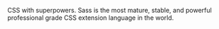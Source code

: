 CSS with superpowers. Sass is the most mature, stable, and powerful professional grade CSS extension language in the world.